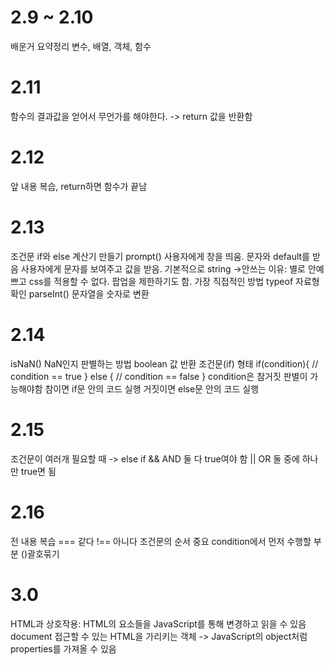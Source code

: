 # 2.9 ~ 2.10
배운거 요약정리 변수, 배열, 객체, 함수

# 2.11
함수의 결과값을 얻어서 무언가를 해야한다. -> return 값을 반환함

# 2.12
앞 내용 복습, return하면 함수가 끝남

# 2.13
조건문 if와 else 계산기 만들기
prompt() 사용자에게 창을 띄움. 문자와 default를 받음
  사용자에게 문자를 보여주고 값을 받음. 기본적으로 string
  ->안쓰는 이유: 별로 안예쁘고 css를 적용할 수 없다. 팝업을 제한하기도 함. 가장 직접적인 방법
typeof 자료형 확인
parseInt() 문자열을 숫자로 변환

# 2.14
isNaN() NaN인지 판별하는 방법 boolean 값 반환
조건문(if) 형태
if(condition){
  // condition == true
} else {
  // condition == false
}
condition은 참거짓 판별이 가능해야함
참이면 if문 안의 코드 실행 거짓이면 else문 안의 코드 실행

# 2.15
조건문이 여러개 필요할 때 -> else if
&& AND 둘 다 true여야 함
|| OR 둘 중에 하나만 true면 됨

# 2.16
전 내용 복습
=== 같다
!== 아니다
조건문의 순서 중요
condition에서 먼저 수행할 부분 ()괄호묶기

# 3.0
HTML과 상호작용: HTML의 요소들을 JavaScript를 통해 변경하고 읽을 수 있음
document 접근할 수 있는 HTML을 가리키는 객체 -> JavaScript의 object처럼 properties를 가져올 수 있음
